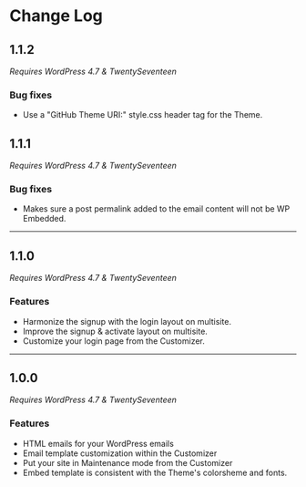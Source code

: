 # Change Log

## 1.1.2

_Requires WordPress 4.7 & TwentySeventeen_

### Bug fixes

+ Use a "GitHub Theme URI:" style.css header tag for the Theme.

## 1.1.1

_Requires WordPress 4.7 & TwentySeventeen_

### Bug fixes

+ Makes sure a post permalink added to the email content will not be WP Embedded.

---

## 1.1.0

_Requires WordPress 4.7 & TwentySeventeen_

### Features

+ Harmonize the signup with the login layout on multisite.
+ Improve the signup & activate layout on multisite.
+ Customize your login page from the Customizer.

---

## 1.0.0

_Requires WordPress 4.7 & TwentySeventeen_

### Features

+ HTML emails for your WordPress emails
+ Email template customization within the Customizer
+ Put your site in Maintenance mode from the Customizer
+ Embed template is consistent with the Theme's colorsheme and fonts.

